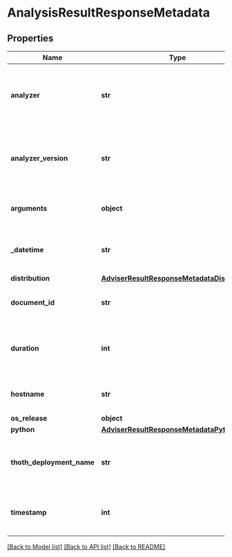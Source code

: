 # AnalysisResultResponseMetadata

## Properties
Name | Type | Description | Notes
------------ | ------------- | ------------- | -------------
**analyzer** | **str** | Analyzer name which handled container image analysis  |
**analyzer_version** | **str** | Version of analyzer handling the container image analysis  |
**arguments** | **object** | Arguments passed to the analyzer |
**_datetime** | **str** | Date and time of analysis end in ISO format |
**distribution** | [**AdviserResultResponseMetadataDistribution**](AdviserResultResponseMetadataDistribution.md) |  |
**document_id** | **str** | A unique identifier of the document |
**duration** | **int** | Number of seconds for which the analyzer was running  |
**hostname** | **str** | Pod name where the analysis was done |
**os_release** | **object** |  |
**python** | [**AdviserResultResponseMetadataPython**](AdviserResultResponseMetadataPython.md) |  |
**thoth_deployment_name** | **str** | Name of Thoth&#x27;s deployment that computed results |
**timestamp** | **int** | Timestamp when results were computed |

[[Back to Model list]](../README.md#documentation-for-models) [[Back to API list]](../README.md#documentation-for-api-endpoints) [[Back to README]](../README.md)

